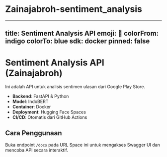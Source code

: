 # Zainajabroh-sentiment_analysis
---
title: Sentiment Analysis API
emoji: 🚀
colorFrom: indigo
colorTo: blue
sdk: docker
pinned: false
---

# Sentiment Analysis API (Zainajabroh)

Ini adalah API untuk analisis sentimen ulasan dari Google Play Store.

- **Backend**: FastAPI & Python
- **Model**: IndoBERT
- **Container**: Docker
- **Deployment**: Hugging Face Spaces
- **CI/CD**: Otomatis dari GitHub Actions

## Cara Penggunaan
Buka endpoint `/docs` pada URL Space ini untuk mengakses Swagger UI dan mencoba API secara interaktif.

